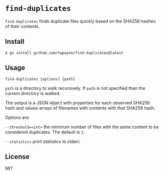 # `find-duplicates`

`find-duplicates` finds duplicate files quickly based on the SHA256 hashes of
their contents.

## Install

```console
$ go install github.com/twpayne/find-duplicates@latest
```

## Usage

```
find-duplicates [options] [path]
```

`path` is a directory to walk recursively. If `path` is not specified then the
current directory is walked.

The output is a JSON object with properties for each observed SHA256 hash and
values arrays of filenames with contents with that SHA256 hash.

Options are:

`--threshold=<int>` the minimum number of files with the same content to be
considered duplicates. The default is `2`.

`--statistics` print statistics to stderr.

## License

MIT